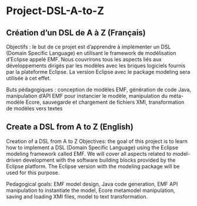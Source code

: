 # Project-DSL-A-to-Z

## Création d’un DSL de A à Z (Français)
Objectifs : le but de ce projet est d’apprendre à implémenter un DSL (Domain Specific Language) en utilisant le
framework de modélisation d’Eclipse appelé EMF. Nous couvrirons tous les aspects liés aux développements dirigés par
les modèles avec les briques logiciels fournis par la plateforme Eclipse. La version Eclipse avec le package modeling sera
utilisée à cet effet.

Buts pédagogiques : conception de modèles EMF, génération de code Java, manipulation d’API EMF pour instancier
le modèle, manipulation du méta-modèle Ecore, sauvegarde et chargement de fichiers XMI, transformation de modèles
vers textes

## Create a DSL from A to Z (English)
Creation of a DSL from A to Z Objectives: the goal of this project is to learn how to implement a DSL (Domain Specific Language) using the Eclipse modeling framework called EMF. We will cover all aspects related to model-driven development with the software building blocks provided by the Eclipse platform. The Eclipse version with the modeling package will be used for this purpose.

Pedagogical goals: EMF model design, Java code generation, EMF API manipulation to instantiate the model, Ecore metamodel manipulation, saving and loading XMI files, model to text transformation.

